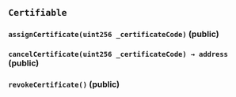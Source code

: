 ## `Certifiable`






### `assignCertificate(uint256 _certificateCode)` (public)





### `cancelCertificate(uint256 _certificateCode) → address` (public)





### `revokeCertificate()` (public)






